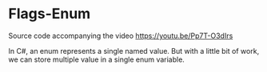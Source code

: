# Flags-Enum
Source code accompanying the video https://youtu.be/Pp7T-O3dIrs

In C#, an enum represents a single named value. But with a little bit of work, we can store multiple value in a single enum variable.
